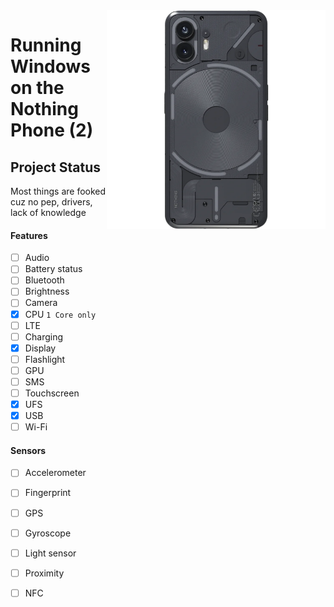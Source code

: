 <img align="right" src="https://github.com/govro150/woa-pong/blob/main/pong.png" width="350" alt="Windows 11 running on pong">

# Running Windows on the Nothing Phone (2)

## Project Status
Most things are fooked cuz no pep, drivers, lack of knowledge 

#### Features
- [ ] Audio
- [ ] Battery status
- [ ] Bluetooth
- [ ] Brightness 
- [ ] Camera
- [X] CPU ``` 1 Core only ```
- [ ] LTE
- [ ] Charging
- [x] Display
- [ ] Flashlight
- [ ] GPU
- [ ] SMS
- [ ] Touchscreen 
- [x] UFS
- [x] USB
- [ ] Wi-Fi

#### Sensors
- [ ] Accelerometer
- [ ] Fingerprint
- [ ] GPS
- [ ] Gyroscope
- [ ] Light sensor
- [ ] Proximity
- [ ] NFC 





















